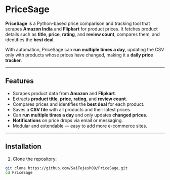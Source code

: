 # PriceSage

**PriceSage** is a Python-based price comparison and tracking tool that scrapes **Amazon India** and **Flipkart** for product prices. It fetches product details such as **title**, **price**, **rating**, and **review count**, compares them, and identifies the **best deal**.  

With automation, PriceSage can **run multiple times a day**, updating the CSV only with products whose prices have changed, making it a **daily price tracker**.

---

## Features

- Scrapes product data from **Amazon** and **Flipkart**.  
- Extracts **product title**, **price**, **rating**, and **review count**.  
- Compares prices and identifies the **best deal** for each product.  
- Saves a **CSV file** with all products and their latest prices.  
- Can **run multiple times a day** and only updates **changed prices**.  
- **Notifications** on price drops via email or messaging.  
- Modular and extendable — easy to add more e-commerce sites.

---

## Installation

1. Clone the repository:

```bash
git clone https://github.com/SaiTejesh09/PriceSage.git
cd PriceSage
